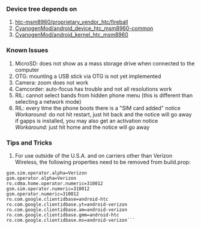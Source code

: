 ### Device tree depends on
1.  [htc-msm8960/proprietary\_vendor\_htc/fireball](https://github.com/htc-msm8960/proprietary_vendor_htc/tree/cm-10.1/fireball)
2.  [CyanogenMod/android\_device\_htc\_msm8960\-common](https://github.com/CyanogenMod/android_device_htc_msm8960-common/tree/cm-10.1)
3.  [CyanogenMod/android\_kernel\_htc\_msm8960](https://github.com/CyanogenMod/android_kernel_htc_msm8960/tree/cm-10.1)

### Known Issues
1.  MicroSD: does not show as a mass storage drive when connected to the computer  
2.  OTG: mounting a USB stick via OTG is not yet implemented  
3.  Camera: zoom does not work  
4.  Camcorder: auto-focus has trouble and not all resolutions work
5.  RIL: cannot select bands from hidden phone menu (this is different than selecting a network mode)  
6.  RIL: every time the phone boots there is a "SIM card added" notice  
  *Workaround:* do not hit restart, just hit back and the notice will go away  
  if gapps is installed, you may also get an activation notice  
  *Workaround:* just hit home and the notice will go away  

### Tips and Tricks
1.  For use outside of the U.S.A. and on carriers other than Verizon Wireless, the following properties need to be removed from build.prop:  
```ro.cdma.home.operator.alpha=Verizon  
gsm.sim.operator.alpha=Verizon  
gsm.operator.alpha=Verizon  
ro.cdma.home.operator.numeric=310012  
gsm.sim.operator.numeric=310012  
gsm.operator.numeric=310012  
ro.com.google.clientidbase=android-htc  
ro.com.google.clientidbase.yt=android-verizon  
ro.com.google.clientidbase.am=android-verizon  
ro.com.google.clientidbase.gmm=android-htc  
ro.com.google.clientidbase.ms=android-verizon```  

